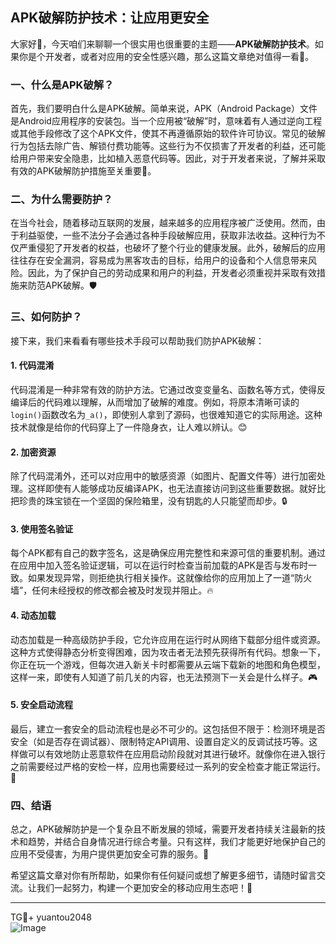 ## APK破解防护技术：让应用更安全

大家好👋，今天咱们来聊聊一个很实用也很重要的主题——**APK破解防护技术**。如果你是个开发者，或者对应用的安全性感兴趣，那么这篇文章绝对值得一看👀。

### 一、什么是APK破解？

首先，我们要明白什么是APK破解。简单来说，APK（Android Package）文件是Android应用程序的安装包。当一个应用被“破解”时，意味着有人通过逆向工程或其他手段修改了这个APK文件，使其不再遵循原始的软件许可协议。常见的破解行为包括去除广告、解锁付费功能等。这些行为不仅损害了开发者的利益，还可能给用户带来安全隐患，比如植入恶意代码等。因此，对于开发者来说，了解并采取有效的APK破解防护措施至关重要💪。

### 二、为什么需要防护？

在当今社会，随着移动互联网的发展，越来越多的应用程序被广泛使用。然而，由于利益驱使，一些不法分子会通过各种手段破解应用，获取非法收益。这种行为不仅严重侵犯了开发者的权益，也破坏了整个行业的健康发展。此外，破解后的应用往往存在安全漏洞，容易成为黑客攻击的目标，给用户的设备和个人信息带来风险。因此，为了保护自己的劳动成果和用户的利益，开发者必须重视并采取有效措施来防范APK破解。🛡️

### 三、如何防护？

接下来，我们来看看有哪些技术手段可以帮助我们防护APK破解：

#### 1. 代码混淆

代码混淆是一种非常有效的防护方法。它通过改变变量名、函数名等方式，使得反编译后的代码难以理解，从而增加了破解的难度。例如，将原本清晰可读的`login()`函数改名为`_a()`，即使别人拿到了源码，也很难知道它的实际用途。这种技术就像是给你的代码穿上了一件隐身衣，让人难以辨认。😊

#### 2. 加密资源

除了代码混淆外，还可以对应用中的敏感资源（如图片、配置文件等）进行加密处理。这样即使有人能够成功反编译APK，也无法直接访问到这些重要数据。就好比把珍贵的珠宝锁在一个坚固的保险箱里，没有钥匙的人只能望而却步。🔒

#### 3. 使用签名验证

每个APK都有自己的数字签名，这是确保应用完整性和来源可信的重要机制。通过在应用中加入签名验证逻辑，可以在运行时检查当前加载的APK是否与发布时一致。如果发现异常，则拒绝执行相关操作。这就像给你的应用加上了一道“防火墙”，任何未经授权的修改都会被及时发现并阻止。🔥

#### 4. 动态加载

动态加载是一种高级防护手段，它允许应用在运行时从网络下载部分组件或资源。这种方式使得静态分析变得困难，因为攻击者无法预先获得所有代码。想象一下，你正在玩一个游戏，但每次进入新关卡时都需要从云端下载新的地图和角色模型，这样一来，即使有人知道了前几关的内容，也无法预测下一关会是什么样子。🎮

#### 5. 安全启动流程

最后，建立一套安全的启动流程也是必不可少的。这包括但不限于：检测环境是否安全（如是否存在调试器）、限制特定API调用、设置自定义的反调试技巧等。这样做可以有效地防止恶意软件在应用启动阶段就对其进行破坏。就像你在进入银行之前需要经过严格的安检一样，应用也需要经过一系列的安全检查才能正常运行。🏦

### 四、结语

总之，APK破解防护是一个复杂且不断发展的领域，需要开发者持续关注最新的技术和趋势，并结合自身情况进行综合考量。只有这样，我们才能更好地保护自己的应用不受侵害，为用户提供更加安全可靠的服务。💪

希望这篇文章对你有所帮助，如果你有任何疑问或想了解更多细节，请随时留言交流。让我们一起努力，构建一个更加安全的移动应用生态吧！🚀

---

TG💪+ yuantou2048  
![Image](https://github.com/user-attachments/assets/cf57a8bb-a08e-43c1-ad82-039f33c64200)